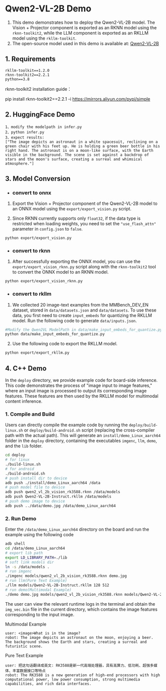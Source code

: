 # Qwen2-VL-2B Demo
1. This demo demonstrates how to deploy the Qwen2-VL-2B model. The Vision + Projector component is exported as an RKNN model using the `rknn-toolkit2`, while the LLM component is exported as an RKLLM model using the `rkllm-toolkit`.
2. The open-source model used in this demo is available at: [Qwen2-VL-2B](https://huggingface.co/Qwen/Qwen2-VL-2B-Instruct)

## 1. Requirements
```
rkllm-toolkit==1.2.0
rknn-toolkit2==2.2.1
python==3.8
```

rknn-toolkit2 installation guide：

pip install rknn-toolkit2==2.2.1 -i https://mirrors.aliyun.com/pypi/simple

## 2. HuggingFace Demo

```
1、modify the modelpath in infer.py
2、python infer.py
3、expect results:
["The image depicts an astronaut in a white spacesuit, reclining on a green chair with his feet up. He is holding a green beer bottle in his right hand. The astronaut is on a moon-like surface, with the Earth visible in the background. The scene is set against a backdrop of stars and the moon's surface, creating a surreal and whimsical atmosphere."]
```

## 3. Model Conversion
- ### convert to onnx

1. Export the Vision + Projector component of the Qwen2-VL-2B model to an ONNX model using the `export/export_vision.py` script.

2. Since RKNN currently supports only `float32`, if the data type is restricted when loading weights, you need to set the `"use_flash_attn"` parameter in `config.json` to `false`.

```bash
python export/export_vision.py
```

- ### convert to rknn

1. After successfully exporting the ONNX model, you can use the `export/export_vision_rknn.py` script along with the `rknn-toolkit2` tool to convert the ONNX model to an RKNN model.

```bash
python export/export_vision_rknn.py
```

- ### convert to rkllm

1. We collected 20 image-text examples from the MMBench_DEV_EN dataset, stored in `data/datasets.json` and `data/datasets`. To use these data, you first need to create `input_embeds` for quantizing the RKLLM model. Run the following code to generate `data/inputs.json`.

```bash
#Modify the Qwen2VL ModelPath in data/make_input_embeds_for_quantize.py, and then
python data/make_input_embeds_for_quantize.py
```

2. Use the following code to export the RKLLM model.

```bash
python export/export_rkllm.py
```

## 4. C++ Demo
In the `deploy` directory, we provide example code for board-side inference. This code demonstrates the process of "image input to image features," where an input image is processed to output its corresponding image features. These features are then used by the RKLLM model for multimodal content inference.

### 1. Compile and Build
Users can directly compile the example code by running the `deploy/build-linux.sh` or `deploy/build-android.sh` script (replacing the cross-compiler path with the actual path). This will generate an `install/demo_Linux_aarch64` folder in the `deploy` directory, containing the executables `imgenc`, `llm`, `demo`, and the `lib` folder.

```bash
cd deploy
# for linux
./build-linux.sh
# for android
./build-android.sh
# push install dir to device
adb push ./install/demo_Linux_aarch64 /data
# push model file to device
adb push qwen2_vl_2b_vision_rk3588.rknn /data/models
adb push Qwen2-VL-2B-Instruct.rkllm /data/models
# push demo image to device
adb push ../data/demo.jpg /data/demo_Linux_aarch64
```

### 2. Run Demo
Enter the `/data/demo_Linux_aarch64` directory on the board and run the example using the following code

```bash
adb shell
cd /data/demo_Linux_aarch64
# export lib path
export LD_LIBRARY_PATH=./lib
# soft link models dir
ln -s /data/models .
# run imgenc
./imgenc models/qwen2_vl_2b_vision_rk3588.rknn demo.jpg
# run llm(Pure Text Example)
./llm models/Qwen2-VL-2B-Instruct.rkllm 128 512
# run demo(Multimodal Example)
./demo demo.jpg models/qwen2_vl_2b_vision_rk3588.rknn models/Qwen2-VL-2B-Instruct.rkllm 128 512
```

The user can view the relevant runtime logs in the terminal and obtain the `img_vec.bin` file in the current directory, which contains the image features corresponding to the input image.

Multimodal Example

```
user: <image>What is in the image?
robot: The image depicts an astronaut on the moon, enjoying a beer. The background shows the Earth and stars, creating a surreal and futuristic scene.
```

Pure Text Example
```
user: 把这句话翻译成英文: RK3588是新一代高端处理器，具有高算力、低功耗、超强多媒体、丰富数据接口等特点
robot: The RK3588 is a new generation of high-end processors with high computational power, low power consumption, strong multimedia capabilities, and rich data interfaces.
```